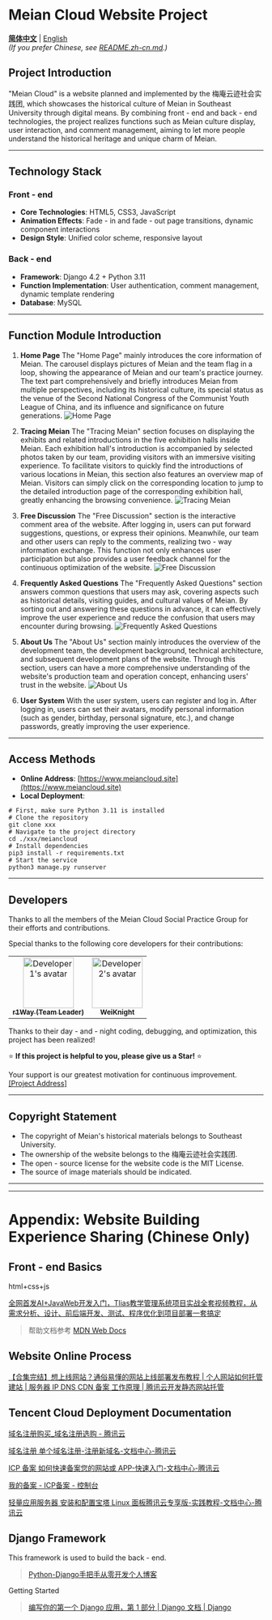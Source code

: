 # Meian Cloud Website Project
[**简体中文**](README.zh-cn.md) | [English](#)   
*(If you prefer Chinese, see [README.zh-cn.md](README.zh-CN.md).)*
## Project Introduction
"Meian Cloud" is a website planned and implemented by the 梅庵云迹社会实践团, which showcases the historical culture of Meian in Southeast University through digital means. By combining front - end and back - end technologies, the project realizes functions such as Meian culture display, user interaction, and comment management, aiming to let more people understand the historical heritage and unique charm of Meian.

---

## Technology Stack
### Front - end
- **Core Technologies**: HTML5, CSS3, JavaScript
- **Animation Effects**: Fade - in and fade - out page transitions, dynamic component interactions
- **Design Style**: Unified color scheme, responsive layout

### Back - end
- **Framework**: Django 4.2 + Python 3.11
- **Function Implementation**: User authentication, comment management, dynamic template rendering
- **Database**: MySQL

---

## Function Module Introduction
1. **Home Page**
The "Home Page" mainly introduces the core information of Meian. The carousel displays pictures of Meian and the team flag in a loop, showing the appearance of Meian and our team's practice journey. The text part comprehensively and briefly introduces Meian from multiple perspectives, including its historical culture, its special status as the venue of the Second National Congress of the Communist Youth League of China, and its influence and significance on future generations.
![Home Page](figs/main.png)

2. **Tracing Meian**
The "Tracing Meian" section focuses on displaying the exhibits and related introductions in the five exhibition halls inside Meian. Each exhibition hall's introduction is accompanied by selected photos taken by our team, providing visitors with an immersive visiting experience. To facilitate visitors to quickly find the introductions of various locations in Meian, this section also features an overview map of Meian. Visitors can simply click on the corresponding location to jump to the detailed introduction page of the corresponding exhibition hall, greatly enhancing the browsing convenience.
![Tracing Meian](figs/xjma.png)

3. **Free Discussion**
The "Free Discussion" section is the interactive comment area of the website. After logging in, users can put forward suggestions, questions, or express their opinions. Meanwhile, our team and other users can reply to the comments, realizing two - way information exchange. This function not only enhances user participation but also provides a user feedback channel for the continuous optimization of the website.
![Free Discussion](figs/csyy.png)

4. **Frequently Asked Questions**
The "Frequently Asked Questions" section answers common questions that users may ask, covering aspects such as historical details, visiting guides, and cultural values of Meian. By sorting out and answering these questions in advance, it can effectively improve the user experience and reduce the confusion that users may encounter during browsing.
![Frequently Asked Questions](figs/cjwt.png)

5. **About Us**
The "About Us" section mainly introduces the overview of the development team, the development background, technical architecture, and subsequent development plans of the website. Through this section, users can have a more comprehensive understanding of the website's production team and operation concept, enhancing users' trust in the website.
![About Us](figs/about.png)

6. **User System**
With the user system, users can register and log in. After logging in, users can set their avatars, modify personal information (such as gender, birthday, personal signature, etc.), and change passwords, greatly improving the user experience.

---

## Access Methods
- **Online Address**: [https://www.meiancloud.site](https://www.meiancloud.site)
- **Local Deployment**:
```shell
# First, make sure Python 3.11 is installed
# Clone the repository
git clone xxx
# Navigate to the project directory
cd ./xxx/meiancloud
# Install dependencies
pip3 install -r requirements.txt
# Start the service
python3 manage.py runserver
```
---

## Developers
Thanks to all the members of the Meian Cloud Social Practice Group for their efforts and contributions.

Special thanks to the following core developers for their contributions:

<table>
  <tr>
    <td align="center">
      <a href="https://github.com/r1Way">
        <img src="https://avatars.githubusercontent.com/r1Way" width="100px;" alt="Developer 1's avatar"/>
        <br />
        <sub><b>r1Way (Team Leader)</b></sub>
      </a>
    </td>
    <td align="center">
      <a href="https://github.com/WeiKnight0">
        <img src="https://avatars.githubusercontent.com/weiknight0" width="100px;" alt="Developer 2's avatar"/>
        <br />
        <sub><b>WeiKnight</b></sub>
      </a>
    </td>
  </tr>
</table>

Thanks to their day - and - night coding, debugging, and optimization, this project has been realized!

⭐ **If this project is helpful to you, please give us a Star!** ⭐

Your support is our greatest motivation for continuous improvement. [[Project Address]](https://github.com/r1Way/meiancloud)


---

## Copyright Statement
- The copyright of Meian's historical materials belongs to Southeast University.
- The ownership of the website belongs to the 梅庵云迹社会实践团.
- The open - source license for the website code is the MIT License.
- The source of image materials should be indicated.

---
---
# Appendix: Website Building Experience Sharing (Chinese Only)
<!-- 
# Meian Cloud Website

[Website link www.meiancloud.site](https://meiancloud.site/)

## Project Address

[r1Way/meian_web: meiancloud](https://github.com/r1Way/meian_web) -->

## Front - end Basics

html+css+js

[全网首发AI+JavaWeb开发入门，Tlias教学管理系统项目实战全套视频教程，从需求分析、设计、前后端开发、测试、程序优化到项目部署一套搞定](https://www.bilibili.com/video/BV1yGydYEE3H?vd_source=ec4e4974e1b56ed330afdb6c6ead1501)

> 帮助文档参考 [MDN Web Docs](https://developer.mozilla.org/zh-CN/)  

## Website Online Process

[【合集完结】想上线网站？通俗易懂的网站上线部署发布教程 | 个人网站如何托管建站 | 服务器 IP DNS CDN 备案 工作原理 | 腾讯云开发静态网站托管](https://www.bilibili.com/video/BV18a4y1Y7e9?p=6&vd_source=ec4e4974e1b56ed330afdb6c6ead1501)

## Tencent Cloud Deployment Documentation

[域名注册购买_域名注册选购 - 腾讯云](https://buy.cloud.tencent.com/domain)

[域名注册 单个域名注册-注册新域名-文档中心-腾讯云](https://cloud.tencent.com/document/product/242/9595)

[ICP 备案 如何快速备案您的网站或 APP-快速入门-文档中心-腾讯云](https://cloud.tencent.com/document/product/243/39038)

[我的备案 - ICP备案 - 控制台](https://console.cloud.tencent.com/beian/manage/material)

[轻量应用服务器 安装和配置宝塔 Linux 面板腾讯云专享版-实践教程-文档中心-腾讯云](https://cloud.tencent.com/document/product/1207/54078)

## Django Framework

This framework is used to build the back - end.

>  [Python-Django手把手从零开发个人博客](https://www.bilibili.com/video/BV1iU4y1A7MH?vd_source=ec4e4974e1b56ed330afdb6c6ead1501)

Getting Started

>  [编写你的第一个 Django 应用，第 1 部分 | Django 文档 | Django](https://docs.djangoproject.com/zh-hans/5.1/intro/tutorial01/)